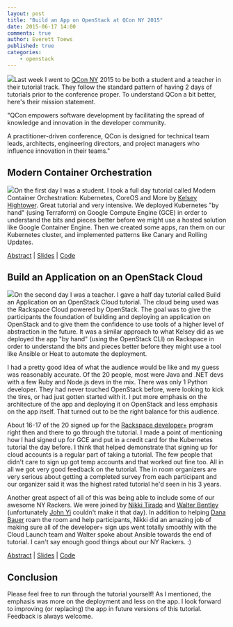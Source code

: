 ```yaml
---
layout: post
title: "Build an App on OpenStack at QCon NY 2015"
date: 2015-06-17 14:00
comments: true
author: Everett Toews
published: true
categories:
    - openstack
---
```


<img class="blog-post right" src="{% asset_path 2015-06-17-built-an-app-on-openstack-at-qcon-ny-2015/qcon.png %}"/>Last week I went to [QCon NY](https://qconnewyork.com/) 2015 to be both a student and a teacher in their tutorial track. They follow the standard pattern of having 2 days of tutorials prior to the conference proper. To understand QCon a bit better, here's their mission statement.

"QCon empowers software development by facilitating the spread of knowledge and innovation in the developer community.

A practitioner-driven conference, QCon is designed for technical team leads, architects, engineering directors, and project managers who influence innovation in their teams."

<!-- more -->

## Modern Container Orchestration

<img class="blog-post right" src="{% asset_path 2015-06-17-built-an-app-on-openstack-at-qcon-ny-2015/kubernetes.png %}"/>On the first day I was a student. I took a full day tutorial called Modern Container Orchestration: Kubernetes, CoreOS and More by [Kelsey Hightower](https://twitter.com/kelseyhightower). Great tutorial and very intensive. We deployed Kubernetes "by hand" (using Terraform) on Google Compute Engine (GCE) in order to understand the bits and pieces better before we might use a hosted solution like Google Container Engine. Then we created some apps, ran them on our Kubernetes cluster, and implemented patterns like Canary and Rolling Updates.

[Abstract](https://qconnewyork.com/ny2015/tutorial/modern-container-orchestration-kubernetes-coreos-and-more) | [Slides](http://go-talks.appspot.com/github.com/kelseyhightower/intro-to-kubernetes-tutorial/slides/talk.slide#1) | [Code](https://github.com/kelseyhightower/intro-to-kubernetes-tutorial)

## Build an Application on an OpenStack Cloud

<img class="blog-post right" src="{% asset_path 2015-06-17-built-an-app-on-openstack-at-qcon-ny-2015/openstack.png %}"/>On the second day I was a teacher. I gave a half day tutorial called Build an Application on an OpenStack Cloud tutorial. The cloud being used was the Rackspace Cloud powered by OpenStack. The goal was to give the participants the foundation of building and deploying an application on OpenStack and to give them the confidence to use tools of a higher level of abstraction in the future. It was a similar approach to what Kelsey did as we deployed the app "by hand" (using the OpenStack CLI) on Rackspace in order to understand the bits and pieces better before they might use a tool like Ansible or Heat to automate the deployment.

I had a pretty good idea of what the audience would be like and my guess was reasonably accurate. Of the 20 people, most were Java and .NET devs with a few Ruby and Node.js devs in the mix. There was only 1 Python developer. They had never touched OpenStack before, were looking to kick the tires, or had just gotten started with it. I put more emphasis on the architecture of the app and deploying it on OpenStack and less emphasis on the app itself. That turned out to be the right balance for this audience.

About 16-17 of the 20 signed up for the [Rackspace developer+](https://developer.rackspace.com/signup/) program right then and there to go through the tutorial. I made a point of mentioning how I had signed up for GCE and put in a credit card for the Kubernetes tutorial the day before. I think that helped demonstrate that signing up for cloud accounts is a regular part of taking a tutorial. The few people that didn't care to sign up got temp accounts and that worked out fine too. All in all we got very good feedback on the tutorial. The in room organizers are very serious about getting a completed survey from each participant and our organizer said it was the highest rated tutorial he'd seen in his 3 years.

Another great aspect of all of this was being able to include some of our awesome NY Rackers. We were joined by [Nikki Tirado](https://twitter.com/nikkitirado) and [Walter Bentley](https://twitter.com/djstayflypro) (unfortunately [John Yi](https://twitter.com/jyidiego) couldn't make it that day). In addition to helping [Dana Bauer](https://twitter.com/geography76) roam the room and help participants, Nikki did an amazing job of making sure all of the developer+ sign ups went totally smoothly with the Cloud Launch team and Walter spoke about Ansible towards the end of tutorial. I can't say enough good things about our NY Rackers. :)

[Abstract](https://qconnewyork.com/ny2015/tutorial/build-application-openstack-cloud) | [Slides](http://everett-toews.github.io/app-on-openstack/presentation/) | [Code](https://github.com/everett-toews/app-on-openstack)

## Conclusion

Please feel free to run through the tutorial yourself! As I mentioned, the emphasis was more on the deployment and less on the app. I look forward to improving (or replacing) the app in future versions of this tutorial. Feedback is always welcome.
